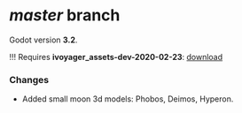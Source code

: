 # _master_ branch
Godot version **3.2**.

!!! Requires **ivoyager_assets-dev-2020-02-23**: [download](https://github.com/ivoyager/ivoyager/releases/download/v0.0.5-alpha/ivoyager_assets-dev-2020-02-23.zip)

### Changes
* Added small moon 3d models: Phobos, Deimos, Hyperon.
